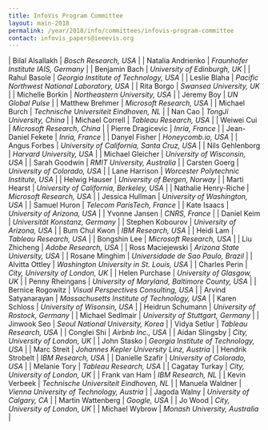 ```yaml
---
title: InfoVis Program Committee
layout: main-2018
permalink: /year/2018/info/committees/infovis-program-committee
contact: infovis_papers@ieeevis.org
---
```

| Bilal Alsallakh | *Bosch Research, USA* |
| Natalia Andrienko | *Fraunhofer Institute IAIS, Germany* |
| Benjamin Bach | *University of Edinburgh, UK* |
| Rahul Basole | *Georgia Institute of Technology, USA* |
| Leslie Blaha | *Pacific Northwest National Laboratory, USA* |
| Rita Borgo | *Swansea University, UK* |
| Michelle Borkin | *Northeastern University, USA* |
| Jeremy Boy | *UN Global Pulse* |
| Matthew Brehmer | *Microsoft Research, USA* |
| Michael Burch | *Technische Universiteit Eindhoven, NL* |
| Nan Cao | *TongJi University, China* |
| Michael Correll | *Tableau Research, USA* |
| Weiwei Cui | *Microsoft Research, China* |
| Pierre Dragicevic | *Inria, France* |
| Jean-Daniel Fekete | *Inria, France* |
| Danyel Fisher | *Honeycomb.io, USA* |
| Angus Forbes | *University of California, Santa Cruz, USA* |
| Nils Gehlenborg | *Harvard University, USA* |
| Michael Gleicher | *University of Wisconsin, USA* |
| Sarah Goodwin | *RMIT University, Australia* |
| Carsten Goerg | *University of Colorado, USA* |
| Lane Harrison | *Worcester Polytechnic Institute, USA* |
| Helwig Hauser | *University of Bergen, Norway* |
| Marti Hearst | *University of California, Berkeley, USA* |
| Nathalie Henry-Riche | *Microsoft Research, USA* |
| Jessica Hullman | *University of Washington, USA* |
| Samuel Huron | *Telecom ParisTech, France* |
| Kate Isaacs | *University of Arizona, USA* |
| Yvonne Jansen | *CNRS, France* |
| Daniel Keim | *Universität Konstanz, Germany* |
| Stephen Kobourov | *University of Arizona, USA* |
| Bum Chul Kwon | *IBM Research, USA* |
| Heidi Lam | *Tableau Research, USA* |
| Bongshin Lee | *Microsoft Research, USA* |
| Liu Zhicheng | *Adobe Research, USA* |
| Ross Maciejewski | *Arizona State University, USA* |
| Rosane Minghim | *Universidade de Sao Paulo, Brazil* |
| Alvitta Ottley | *Washington University in St. Louis, USA* |
| Charles Perin | *City, University of London, UK* |
| Helen Purchase | *University of Glasgow, UK* |
| Penny Rheingans | *University of Maryland, Baltimore County, USA* |
| Bernice Rogowitz | *Visual Perspectives Consulting, USA* |
| Arvind Satyanarayan | *Massachusetts Institute of Technology, USA* |
| Karen Schloss | *University of Wisonsin, USA* |
| Heidrun Schumann | *University of Rostock, Germany* |
| Michael Sedlmair | *University of Stuttgart, Germany* |
| Jinwook Seo | *Seoul National University, Korea* |
| Vidya Setlur | *Tableau Research, USA* |
| Conglei Shi | *Airbnb Inc., USA* |
| Aidan Slingsby | *City, University of London, UK* |
| John Stasko | *Georgia Institute of Technology, USA* |
| Marc Streit | *Johannes Kepler University Linz, Austria* |
| Hendrik Strobelt | *IBM Research, USA* |
| Danielle Szafir | *University of Colorado, USA* |
| Melanie Tory | *Tableau Research, USA* |
| Cagatay Turkay | *City, University of London, UK* |
| Frank van Ham | *IBM Research, NL* |
| Kevin Verbeek | *Technische Universiteit Eindhoven, NL* |
| Manuela Waldner | *Vienna University of Technology, Austria* |
| Jagoda Walny | *University of Calgary, CA* |
| Martin Wattenberg | *Google, USA* |
| Jo Wood | *City, University of London, UK* |
| Michael Wybrow | *Monash University, Australia*  |

